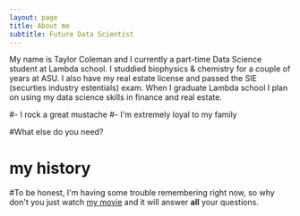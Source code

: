 ```yaml
---
layout: page
title: About me
subtitle: Future Data Scientist
---
```


My name is Taylor Coleman and I currently a part-time Data Science student at Lambda school.  I studdied biophysics & chemistry for a couple of years at ASU. I also have my real estate license and passed the SIE (securties industry estentials) exam.  When I graduate Lambda school I plan on using my data science skills in finance and real estate.










#- I rock a great mustache
#- I'm extremely loyal to my family

#What else do you need?

# my history

#To be honest, I'm having some trouble remembering right now, so why don't you just watch [my movie](http://en.wikipedia.org/wiki/The_Princess_Bride_%28film%29) and it will answer **all** your questions.
